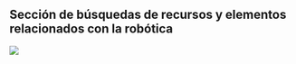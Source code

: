## Sección de búsquedas de recursos y elementos relacionados con la robótica

![](https://blog.infaimon.com/wp-content/uploads/2018/03/iStock-674906266-730x456.jpg)
